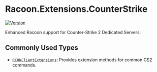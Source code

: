 # Racoon.Extensions.CounterStrike

[![Version](https://img.shields.io/nuget/vpre/Racoon.Extensions.CounterStrike)](https://www.nuget.org/packages/Racoon.Extensions.CounterStrike)

Enhanced Racoon support for Counter-Strike 2 Dedicated Servers.

## Commonly Used Types
- [`RCONClientExtensions`](https://github.com/cryptoc1/raccon/tree/main/src/Racoon.Extensions.CounterStrike/RCONClientExtensions.cs): Provides extension methods for common CS2 commands.